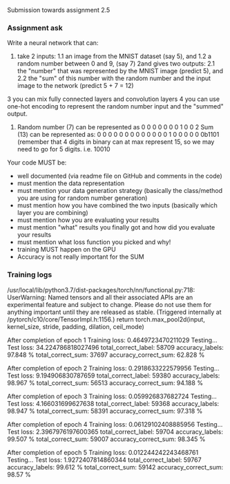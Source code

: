 Submission towards assignment 2.5

### Assignment ask
Write a neural network that can:
1. take 2 inputs:
1.1 an image from the MNIST dataset (say 5), and
1.2 a random number between 0 and 9, (say 7)
2and gives two outputs:
2.1 the "number" that was represented by the MNIST image (predict 5), and
2.2 the "sum" of this number with the random number and the input image to the network (predict 5 + 7 = 12)
                 
3 you can mix fully connected layers and convolution layers
4 you can use one-hot encoding to represent the random number input and the "summed" output.
1. Random number (7) can be represented as 0 0 0 0 0 0 0 1 0 0
2 Sum (13) can be represented as:
    0 0 0 0 0 0 0 0 0 0 0 0 0 1 0 0 0 0 0
    0b1101 (remember that 4 digits in binary can at max represent 15, so we may need to go for 5 digits. i.e. 10010

Your code MUST be:
- well documented (via readme file on GitHub and comments in the code)
- must mention the data representation
- must mention your data generation strategy (basically the class/method you are using for random number generation)
- must mention how you have combined the two inputs (basically which layer you are combining)
- must mention how you are evaluating your results 
- must mention "what" results you finally got and how did you evaluate your results
- must mention what loss function you picked and why!
- training MUST happen on the GPU
- Accuracy is not really important for the SUM


### Training logs

/usr/local/lib/python3.7/dist-packages/torch/nn/functional.py:718: UserWarning: Named tensors and all their associated APIs are an experimental feature and subject to change. Please do not use them for anything important until they are released as stable. (Triggered internally at  /pytorch/c10/core/TensorImpl.h:1156.)
  return torch.max_pool2d(input, kernel_size, stride, padding, dilation, ceil_mode)

After completion of epoch 1   Training loss: 0.4649723470211029
Testing...
Test loss: 34.224786818027496 total_correct_label: 58709 accuracy_labels: 97.848 %  total_correct_sum: 37697 accuracy_correct_sum: 62.828 % 

After completion of epoch 2   Training loss: 0.2918633222579956
Testing...
Test loss: 9.194906830787659 total_correct_label: 59380 accuracy_labels: 98.967 %  total_correct_sum: 56513 accuracy_correct_sum: 94.188 % 

After completion of epoch 3   Training loss: 0.059926837682724
Testing...
Test loss: 4.166031699627638 total_correct_label: 59368 accuracy_labels: 98.947 %  total_correct_sum: 58391 accuracy_correct_sum: 97.318 % 

After completion of epoch 4   Training loss: 0.06129102408885956
Testing...
Test loss: 2.3967976197600365 total_correct_label: 59704 accuracy_labels: 99.507 %  total_correct_sum: 59007 accuracy_correct_sum: 98.345 % 

After completion of epoch 5   Training loss: 0.012244242243468761
Testing...
Test loss: 1.9272407814860344 total_correct_label: 59767 accuracy_labels: 99.612 %  total_correct_sum: 59142 accuracy_correct_sum: 98.57 % 

